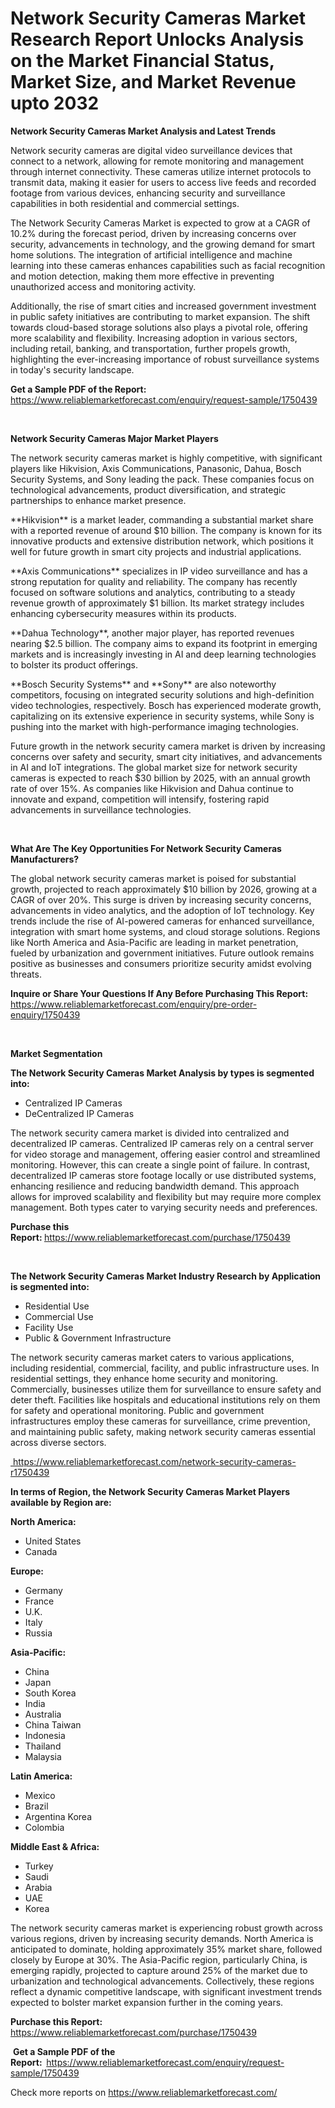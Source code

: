<p><h1>Network Security Cameras Market Research Report Unlocks Analysis on the Market Financial Status, Market Size, and Market Revenue upto 2032</h1></p><p><strong>Network Security Cameras Market Analysis and Latest Trends</strong></p>
<p><p>Network security cameras are digital video surveillance devices that connect to a network, allowing for remote monitoring and management through internet connectivity. These cameras utilize internet protocols to transmit data, making it easier for users to access live feeds and recorded footage from various devices, enhancing security and surveillance capabilities in both residential and commercial settings.</p><p>The Network Security Cameras Market is expected to grow at a CAGR of 10.2% during the forecast period, driven by increasing concerns over security, advancements in technology, and the growing demand for smart home solutions. The integration of artificial intelligence and machine learning into these cameras enhances capabilities such as facial recognition and motion detection, making them more effective in preventing unauthorized access and monitoring activity.</p><p>Additionally, the rise of smart cities and increased government investment in public safety initiatives are contributing to market expansion. The shift towards cloud-based storage solutions also plays a pivotal role, offering more scalability and flexibility. Increasing adoption in various sectors, including retail, banking, and transportation, further propels growth, highlighting the ever-increasing importance of robust surveillance systems in today's security landscape.</p></p>
<p><strong>Get a Sample PDF of the Report:&nbsp;</strong> <a href="https://www.reliablemarketforecast.com/enquiry/request-sample/1750439?utm_campaign=2015&utm_medium=2&utm_source=Github&utm_content=ia&utm_term=07022025&utm_id=network-security-cameras">https://www.reliablemarketforecast.com/enquiry/request-sample/1750439</a></p>
<p>&nbsp;</p>
<p><strong>Network Security Cameras Major Market Players</strong></p>
<p><p>The network security cameras market is highly competitive, with significant players like Hikvision, Axis Communications, Panasonic, Dahua, Bosch Security Systems, and Sony leading the pack. These companies focus on technological advancements, product diversification, and strategic partnerships to enhance market presence.</p><p>**Hikvision** is a market leader, commanding a substantial market share with a reported revenue of around $10 billion. The company is known for its innovative products and extensive distribution network, which positions it well for future growth in smart city projects and industrial applications.</p><p>**Axis Communications** specializes in IP video surveillance and has a strong reputation for quality and reliability. The company has recently focused on software solutions and analytics, contributing to a steady revenue growth of approximately $1 billion. Its market strategy includes enhancing cybersecurity measures within its products.</p><p>**Dahua Technology**, another major player, has reported revenues nearing $2.5 billion. The company aims to expand its footprint in emerging markets and is increasingly investing in AI and deep learning technologies to bolster its product offerings.</p><p>**Bosch Security Systems** and **Sony** are also noteworthy competitors, focusing on integrated security solutions and high-definition video technologies, respectively. Bosch has experienced moderate growth, capitalizing on its extensive experience in security systems, while Sony is pushing into the market with high-performance imaging technologies.</p><p>Future growth in the network security camera market is driven by increasing concerns over safety and security, smart city initiatives, and advancements in AI and IoT integrations. The global market size for network security cameras is expected to reach $30 billion by 2025, with an annual growth rate of over 15%. As companies like Hikvision and Dahua continue to innovate and expand, competition will intensify, fostering rapid advancements in surveillance technologies.</p></p>
<p>&nbsp;</p>
<p><strong>What Are The Key Opportunities For Network Security Cameras Manufacturers?</strong></p>
<p><p>The global network security cameras market is poised for substantial growth, projected to reach approximately $10 billion by 2026, growing at a CAGR of over 20%. This surge is driven by increasing security concerns, advancements in video analytics, and the adoption of IoT technology. Key trends include the rise of AI-powered cameras for enhanced surveillance, integration with smart home systems, and cloud storage solutions. Regions like North America and Asia-Pacific are leading in market penetration, fueled by urbanization and government initiatives. Future outlook remains positive as businesses and consumers prioritize security amidst evolving threats.</p></p>
<p><strong>Inquire or Share Your Questions If Any Before Purchasing This Report:</strong> <a href="https://www.reliablemarketforecast.com/enquiry/pre-order-enquiry/1750439?utm_campaign=2015&utm_medium=2&utm_source=Github&utm_content=ia&utm_term=07022025&utm_id=network-security-cameras">https://www.reliablemarketforecast.com/enquiry/pre-order-enquiry/1750439</a></p>
<p>&nbsp;</p>
<p><strong>Market Segmentation</strong></p>
<p><strong>The Network Security Cameras Market Analysis by types is segmented into:</strong></p>
<p><ul><li>Centralized IP Cameras</li><li>DeCentralized IP Cameras</li></ul></p>
<p><p>The network security camera market is divided into centralized and decentralized IP cameras. Centralized IP cameras rely on a central server for video storage and management, offering easier control and streamlined monitoring. However, this can create a single point of failure. In contrast, decentralized IP cameras store footage locally or use distributed systems, enhancing resilience and reducing bandwidth demand. This approach allows for improved scalability and flexibility but may require more complex management. Both types cater to varying security needs and preferences.</p></p>
<p><strong>Purchase this Report:&nbsp;</strong><a href="https://www.reliablemarketforecast.com/purchase/1750439?utm_campaign=2015&utm_medium=2&utm_source=Github&utm_content=ia&utm_term=07022025&utm_id=network-security-cameras">https://www.reliablemarketforecast.com/purchase/1750439</a></p>
<p>&nbsp;</p>
<p><strong>The Network Security Cameras Market Industry Research by Application is segmented into:</strong></p>
<p><ul><li>Residential Use</li><li>Commercial Use</li><li>Facility Use</li><li>Public & Government Infrastructure</li></ul></p>
<p><p>The network security cameras market caters to various applications, including residential, commercial, facility, and public infrastructure uses. In residential settings, they enhance home security and monitoring. Commercially, businesses utilize them for surveillance to ensure safety and deter theft. Facilities like hospitals and educational institutions rely on them for safety and operational monitoring. Public and government infrastructures employ these cameras for surveillance, crime prevention, and maintaining public safety, making network security cameras essential across diverse sectors.</p></p>
<p><a href="https://www.reliablemarketforecast.com/network-security-cameras-r1750439?utm_campaign=2015&utm_medium=2&utm_source=Github&utm_content=ia&utm_term=07022025&utm_id=network-security-cameras">&nbsp;https://www.reliablemarketforecast.com/network-security-cameras-r1750439</a></p>
<p><strong>In terms of Region, the Network Security Cameras Market Players available by Region are:</strong></p>
<p>
    <p> <strong> North America: </strong>
        <ul>
            <li>United States</li>
            <li>Canada</li>
        </ul>
        </p> 
    <p> <strong> Europe: </strong>
        <ul>
            <li>Germany</li>
            <li>France</li>
            <li>U.K.</li>
            <li>Italy</li>
            <li>Russia</li>
        </ul>
        </p> 
    <p> <strong> Asia-Pacific: </strong>
        <ul>
            <li>China</li>
            <li>Japan</li>
            <li>South Korea</li>
            <li>India</li>
            <li>Australia</li>
            <li>China Taiwan</li>
            <li>Indonesia</li>
            <li>Thailand</li>
            <li>Malaysia</li>
        </ul>
        </p> 
    <p> <strong> Latin America: </strong>
        <ul>
            <li>Mexico</li>
            <li>Brazil</li>
            <li>Argentina Korea</li>
            <li>Colombia</li>
        </ul>
        </p> 
    <p> <strong> Middle East & Africa: </strong>
        <ul>
            <li>Turkey</li>
            <li>Saudi</li>
            <li>Arabia</li>
            <li>UAE</li>
            <li>Korea</li>
        </ul>
    </p>
    </p>
<p><p>The network security cameras market is experiencing robust growth across various regions, driven by increasing security demands. North America is anticipated to dominate, holding approximately 35% market share, followed closely by Europe at 30%. The Asia-Pacific region, particularly China, is emerging rapidly, projected to capture around 25% of the market due to urbanization and technological advancements. Collectively, these regions reflect a dynamic competitive landscape, with significant investment trends expected to bolster market expansion further in the coming years.</p></p>
<p><strong>Purchase this Report: </strong><a href="https://www.reliablemarketforecast.com/purchase/1750439?utm_campaign=2015&utm_medium=2&utm_source=Github&utm_content=ia&utm_term=07022025&utm_id=network-security-cameras">https://www.reliablemarketforecast.com/purchase/1750439</a></p>
<p>&nbsp;<strong>Get a Sample PDF of the Report:&nbsp;&nbsp;</strong><a href="https://www.reliablemarketforecast.com/enquiry/request-sample/1750439?utm_campaign=2015&utm_medium=2&utm_source=Github&utm_content=ia&utm_term=07022025&utm_id=network-security-cameras">https://www.reliablemarketforecast.com/enquiry/request-sample/1750439</a></p>
<p><strong></strong></p>
<p>Check more reports on <a href="https://www.reliablemarketforecast.com/?utm_campaign=2015&utm_medium=2&utm_source=Github&utm_content=ia&utm_term=07022025&utm_id=network-security-cameras">https://www.reliablemarketforecast.com/</a></p>